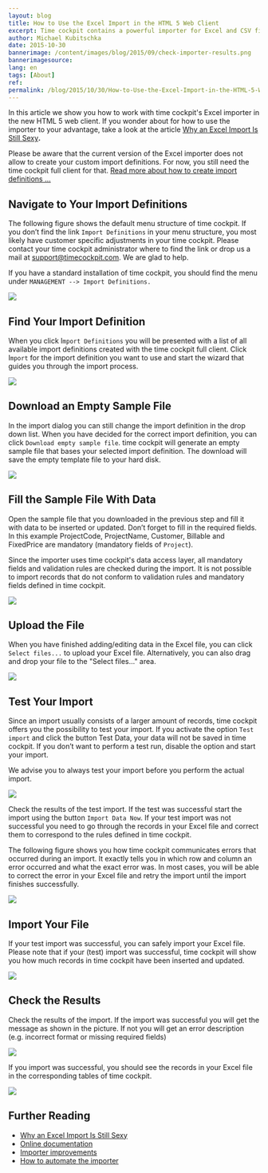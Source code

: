 ```yaml
---
layout: blog
title: How to Use the Excel Import in the HTML 5 Web Client
excerpt: Time cockpit contains a powerful importer for Excel and CSV files. You might have already used it in time cockpit's full client. This month we added the Excel importer to the new HTML5 client. In this article we describe how it works.
author: Michael Kubitschka
date: 2015-10-30
bannerimage: /content/images/blog/2015/09/check-importer-results.png
bannerimagesource: 
lang: en
tags: [About]
ref: 
permalink: /blog/2015/10/30/How-to-Use-the-Excel-Import-in-the-HTML-5-Web-Client
---
```


<p>In this article we show you how to work with time cockpit's Excel importer in the new HTML 5 web client. If you wonder about for how to use the importer to your advantage, take a look at the article <a href="~/blog/2015/10/30/Why-An-Excel-Import-Is-Still-Sexy" target="_blank">Why an Excel Import Is Still Sexy</a><strong>.</strong></p><p class="showcase">Please be aware that the current version of the Excel importer does not allow to create your custom import definitions. For now, you still need the time cockpit full client for that. <a href="https://help.timecockpit.com/?topic=html/ee560e49-e503-4d80-9167-2e6533f50dbe.htm" target="_blank">Read more about how to create import definitions ...</a></p><h2>Navigate to Your Import Definitions</h2><p>The following figure shows the default menu structure of time cockpit. If you don’t find the link <code>Import Definitions</code> in your menu structure, you most likely have customer specific adjustments in your time cockpit. Please contact your time cockpit administrator where to find the link or drop us a mail at <a href="mailto:support@timecockpit.com">support@timecockpit.com</a>. We are glad to help.</p><p>If you have a standard installation of time cockpit, you should find the menu under <code>MANAGEMENT --&gt; Import Definitions.</code></p><p>
  <img src="{{site.baseurl}}/content/images/blog/2015/09/find-import-definitions.png" />
</p><h2>Find Your Import Definition
<br /></h2><p>When you click I<code>mport Definitions</code> you will be presented with a list of all available import definitions created with the time cockpit full client. Click I<code>mport</code> for the import definition you want to use and start the wizard that guides you through the import process.</p><p>
  <strong>
    <img src="{{site.baseurl}}/content/images/blog/2015/09/click-import-hyperlink.png" />
  </strong>
</p><h2>Download an Empty Sample File</h2><p>In the import dialog you can still change the import definition in the drop down list. When you have decided for the correct import definition, you can click <code>Download empty sample file</code>. time cockpit will generate an empty sample file that bases your selected import definition. The download will save the empty template file to your hard disk.</p><p>
  <img src="{{site.baseurl}}/content/images/blog/2015/09/download-import-definition.png" />
</p><h2>Fill the Sample File With Data</h2><p>Open the sample file that you downloaded in the previous step and fill it with data to be inserted or updated. Don’t forget to fill in the required fields. In this example ProjectCode, ProjectName, Customer, Billable and FixedPrice are mandatory (mandatory fields of <code>Project</code>).</p><p class="showcase">Since the importer uses time cockpit's data access layer, all mandatory fields and validation rules are checked during the import. It is not possible to import records that do not conform to validation rules and mandatory fields defined in time cockpit.</p><p>
  <img src="{{site.baseurl}}/content/images/blog/2015/09/fill-in-template.png" />
</p><h2>Upload the File
<br /></h2><p>When you have finished adding/editing data in the Excel file, you can click <code>Select files...</code> to upload your Excel file. Alternatively, you can also drag and drop your file to the "Select files..." area. </p><p>
  <img src="{{site.baseurl}}/content/images/blog/2015/09/select-excel-file.png" />
</p><h2>Test Your Import</h2><p>Since an import usually consists of a larger amount of records, time cockpit offers you the possibility to test your import. If you activate the option <code>Test import</code> and click the button Test Data, your data will not be saved in time cockpit. If you don’t want to perform a test run, disable the option and start your import.</p><p class="showcase">We advise you to always test your import before you perform the actual import. </p><p>
  <img src="{{site.baseurl}}/content/images/blog/2015/09/test-import.png" />
</p><p>Check the results of the test import. If the test was successful start the import using the button <code>Import Data Now</code>. If your test import was not successful you need to go through the records in your Excel file and correct them to correspond to the rules defined in time cockpit.</p><p>The following figure shows you how time cockpit communicates errors that occurred during an import. It exactly tells you in which row and column an error occurred and what the exact error was. In most cases, you will be able to correct the error in your Excel file and retry the import until the import finishes successfully.</p><p>
  <img src="{{site.baseurl}}/content/images/blog/2015/09/import-with-errors.png" />
</p><h2>Import Your File</h2><p>If your test import was successful, you can safely import your Excel file. Please note that if your (test) import was successful, time cockpit will show you how much records in time cockpit have been inserted and updated.</p><p>
  <img src="{{site.baseurl}}/content/images/blog/2015/09/test-successful.png" />
</p><h2>Check the Results</h2><p>Check the results of the import. If the import was successful you will get the message as shown in the picture. If not you will get an error description (e.g. incorrect format or missing required fields)</p><p>
  <img src="{{site.baseurl}}/content/images/blog/2015/09/check-importer-results.png" />
</p><p>If you import was successful, you should see the records in your Excel file in the corresponding tables of time cockpit.<br /></p><p>
  <img src="{{site.baseurl}}/content/images/blog/2015/09/import-successful.png" />
</p><h2>Further Reading</h2><ul>
  <li>
    <a href="~/blog/2015/10/30/Why-An-Excel-Import-Is-Still-Sexy" target="_blank">Why an Excel Import Is Still Sexy</a>
  </li>
  <li>
    <a href="https://help.timecockpit.com/html/ee560e49-e503-4d80-9167-2e6533f50dbe.htm">Online documentation</a>
  </li>
  <li>
    <a href="~/blog/2014/08/29/Compound-Keys-in-Excel-Import">Importer improvements</a>
  </li>
  <li>
    <a href="~/blog/2015/06/29/How-to-Automate-Time-Cockpit%E2%80%99s-Importer">How to automate the importer</a>
  </li>
</ul>